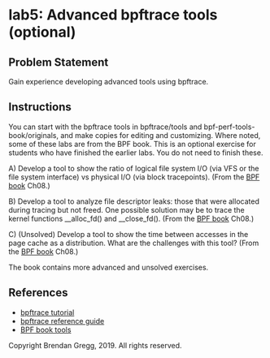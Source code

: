 # lab5: Advanced bpftrace tools (optional)

## Problem Statement

Gain experience developing advanced tools using bpftrace.

## Instructions

You can start with the bpftrace tools in bpftrace/tools and bpf-perf-tools-book/originals, and make copies for editing and customizing. Where noted, some of these labs are from the BPF book. This is an optional exercise for students who have finished the earlier labs. You do not need to finish these.

A) Develop a tool to show the ratio of logical file system I/O (via VFS or the file system interface) vs physical I/O (via block tracepoints). (From the [BPF book](http://www.brendangregg.com/bpf-performance-tools-book.html) Ch08.)

B) Develop a tool to analyze file descriptor leaks: those that were allocated during tracing but not freed. One possible solution may be to trace the kernel functions __alloc_fd() and __close_fd(). (From the [BPF book](http://www.brendangregg.com/bpf-performance-tools-book.html) Ch08.)

C) (Unsolved) Develop a tool to show the time between accesses in the page cache as a distribution. What are the challenges with this tool? (From the [BPF book](http://www.brendangregg.com/bpf-performance-tools-book.html) Ch08.)

The book contains more advanced and unsolved exercises.

## References

- [bpftrace tutorial](https://github.com/iovisor/bpftrace/blob/master/docs/tutorial_one_liners.md)
- [bpftrace reference guide](https://github.com/iovisor/bpftrace/blob/master/docs/reference_guide.md)
- [BPF book tools](https://github.com/brendangregg/bpf-perf-tools-book#tools)

Copyright Brendan Gregg, 2019. All rights reserved.

